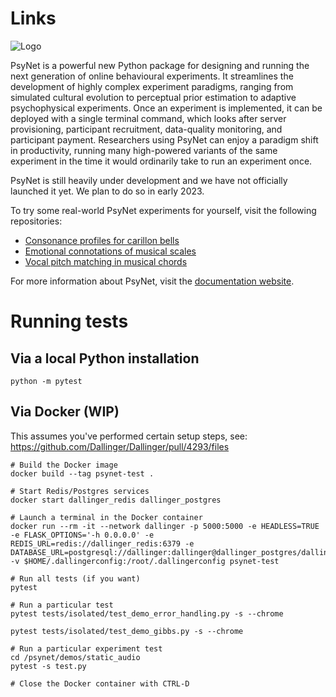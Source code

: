 # Links

![Logo](https://gitlab.com/PsyNetDev/PsyNet/-/raw/master/psynet/resources/logo.svg)

PsyNet is a powerful new Python package for designing and running the next generation of online behavioural experiments.
It streamlines the development of highly complex experiment paradigms, ranging from simulated cultural evolution to
perceptual prior estimation to adaptive psychophysical experiments. Once an experiment is implemented, it can be
deployed with a single terminal command, which looks after server provisioning, participant recruitment, data-quality
monitoring, and participant payment. Researchers using PsyNet can enjoy a paradigm shift in productivity, running many
high-powered variants of the same experiment in the time it would ordinarily take to run an experiment once.

PsyNet is still heavily under development and we have not officially launched it yet. We plan to do so in early 2023.

To try some real-world PsyNet experiments for yourself, visit the following repositories:

- [Consonance profiles for carillon bells](https://github.com/pmcharrison/2022-consonance-carillon)
- [Emotional connotations of musical scales](https://github.com/pmcharrison/2022-musical-scales)
- [Vocal pitch matching in musical chords](https://github.com/pmcharrison/2022-vertical-processing-test)

For more information about PsyNet, visit the [documentation website](https://psynetdev.gitlab.io/PsyNet/).

# Running tests

## Via a local Python installation

```
python -m pytest
```

## Via Docker (WIP)

This assumes you've performed certain setup steps, see: https://github.com/Dallinger/Dallinger/pull/4293/files

```
# Build the Docker image
docker build --tag psynet-test .

# Start Redis/Postgres services
docker start dallinger_redis dallinger_postgres

# Launch a terminal in the Docker container
docker run --rm -it --network dallinger -p 5000:5000 -e HEADLESS=TRUE -e FLASK_OPTIONS='-h 0.0.0.0' -e REDIS_URL=redis://dallinger_redis:6379 -e DATABASE_URL=postgresql://dallinger:dallinger@dallinger_postgres/dallinger -v $HOME/.dallingerconfig:/root/.dallingerconfig psynet-test

# Run all tests (if you want)
pytest

# Run a particular test
pytest tests/isolated/test_demo_error_handling.py -s --chrome

pytest tests/isolated/test_demo_gibbs.py -s --chrome

# Run a particular experiment test
cd /psynet/demos/static_audio
pytest -s test.py

# Close the Docker container with CTRL-D
```
